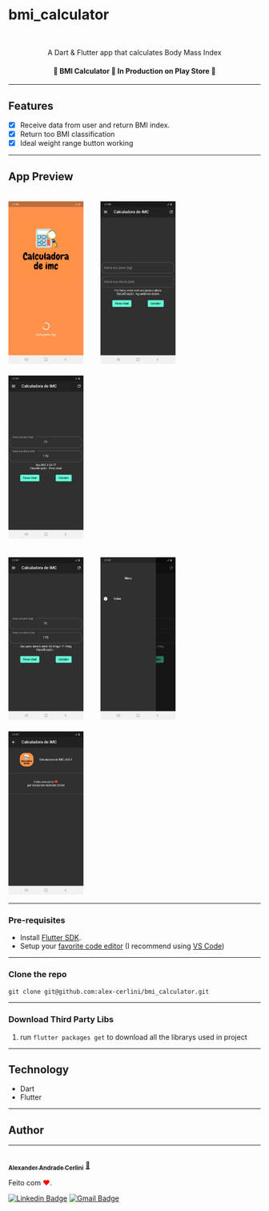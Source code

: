 # bmi_calculator

<br />

<p align="center">A Dart & Flutter app that calculates Body Mass Index</p>

<h4 align="center"> 
	🚧  BMI Calculator 🚀 In Production on Play Store  🚧
</h4>

---

## Features

- [x] Receive data from user and return BMI index.
- [x] Return too BMI classification
- [x] Ideal weight range button working

---

## App Preview

<p>
<img src="dev_assets/prints/Print1.jpg" width="150" style="margin-right: 30px; margin-top: 20px">
<img src="dev_assets/prints/Print2.jpg" width="150" style="margin-right: 30px; margin-top: 20px">
<img src="dev_assets/prints/Print3.jpg" width="150" style="margin-right: 30px; margin-top: 20px">
</p>
<p>
<img src="dev_assets/prints/Print4.jpg" width="150" style="margin-right: 30px; margin-top: 20px">
<img src="dev_assets/prints/Print5.jpg" width="150" style="margin-right: 30px; margin-top: 20px">
<img src="dev_assets/prints/Print6.jpg" width="150" style="margin-right: 30px; margin-top: 20px">
</p>

---

### Pre-requisites

- Install [Flutter SDK](https://flutter.dev/docs/get-started/install).
- Setup your [favorite code editor](https://flutter.dev/docs/get-started/editor) (I recommend using [VS Code](https://code.visualstudio.com/))

---

### Clone the repo

    git clone git@github.com:alex-cerlini/bmi_calculator.git

---

### Download Third Party Libs

1. run `flutter packages get` to download all the librarys used in project

---

## Technology

- Dart
- Flutter

---

## Author

---

<a href="https://github.com/alex-cerlini">
 <img style="border-radius: 50%;" src="https://avatars.githubusercontent.com/u/56663683?v=4" width="100px;" alt=""/>
 <br />
 <sub><b>Alexander Andrade Cerlini</b></sub></a> <a href="https://github.com/alex-cerlini" title="Alex Cerlini">🚀</a>

Feito com <span style="color: red">♥</span>.

[![Linkedin Badge](https://img.shields.io/badge/-AlexCerlini-blue?style=flat-square&logo=Linkedin&logoColor=white&link=https://www.linkedin.com/in/alexander-andrade-cerlini-560982119/)](https://www.linkedin.com/in/alexander-andrade-cerlini-560982119/)
[![Gmail Badge](https://img.shields.io/badge/-alexcerlinii@gmail.com-c14438?style=flat-square&logo=Gmail&logoColor=white&link=mailto:alexcerlinii@gmail.com)](mailto:alexcerlinii@gmail.com)
